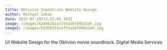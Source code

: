 ```yaml
---
title: Oblivion Soundtrack Website Design
author: Michael Sokan
date: 2022-07-29T13:21:04.343Z
image: /images/62dd628aa1f55a36f09b31de.jpg
image2: /images/62dd6293a1f55a36f09b31e0.jpg
---
```

UI Website Design for the Oblivion movie soundtrack. Digital Media Services